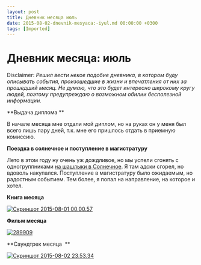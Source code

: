 ```yaml
---
layout: post
title: Дневник месяца июль
date: 2015-08-02-dnevnik-mesyaca:-iyul.md 00:00:00 +0300
tags: [Imported]
---
```

# Дневник месяца: июль

Disclaimer:
_Решил вести некое подобие дневника, в котором буду описывать события, произошедшие в жизни и впечатления от них за прошедший месяц. Не думаю, что это будет интересно широкому кругу людей, поэтому предупреждаю о возможном обилии бесполезной информации._

**Выдача диплома **

В начале месяца мне отдали мой диплом, но на руках он у меня был всего лишь пару дней, т.к. мне его пришлось отдать в приемную комиссию.

**Поездка в солнечное и поступление в магистратуру**

Лето в этом году ну очень уж дождливое, но мы успели сгонять с одногруппниками [на шашлыки в Солнечное](https://blog.alexeyev.me/2015/07/solnechnoe/ "Солнечное"). Я там адски сгорел, но вдоволь накупался. Поступление в магистратуру было ожидаемым, но радостным событием. Тем более, я попал на направление, на которое и хотел.

**Книга месяца**

[![Скриншот 2015-08-01 00.00.57](https://vlaim.s3.amazonaws.com/uploads/2015/08/Skrinshot-2015-08-01-00.00.57.png)](https://vlaim.s3.amazonaws.com/uploads/2015/08/Skrinshot-2015-08-01-00.00.57.png)

**Фильм месяца**

[![289909](https://vlaim.s3.amazonaws.com/uploads/2015/08/289909.jpg)](https://vlaim.s3.amazonaws.com/uploads/2015/08/289909.jpg)

**Саундтрек месяца  **

[![Скриншот 2015-08-02 23.53.34](https://vlaim.s3.amazonaws.com/uploads/2015/08/Skrinshot-2015-08-02-23.53.34.png)](https://vlaim.s3.amazonaws.com/uploads/2015/08/Skrinshot-2015-08-02-23.53.34.png)